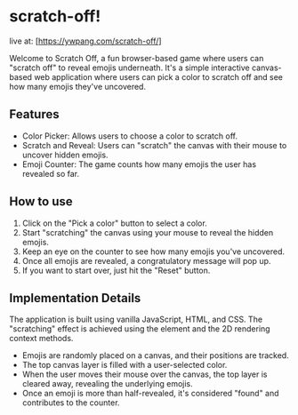 # scratch-off!

live at: [https://ywpang.com/scratch-off/]

Welcome to Scratch Off, a fun browser-based game where users can "scratch off" to reveal emojis underneath. It's a simple interactive canvas-based web application where users can pick a color to scratch off and see how many emojis they've uncovered.

## Features
- Color Picker: Allows users to choose a color to scratch off.
- Scratch and Reveal: Users can "scratch" the canvas with their mouse to uncover hidden emojis.
- Emoji Counter: The game counts how many emojis the user has revealed so far.

## How to use
1. Click on the "Pick a color" button to select a color.
2. Start "scratching" the canvas using your mouse to reveal the hidden emojis.
3. Keep an eye on the counter to see how many emojis you've uncovered.
4. Once all emojis are revealed, a congratulatory message will pop up.
5. If you want to start over, just hit the "Reset" button.

## Implementation Details
The application is built using vanilla JavaScript, HTML, and CSS. The "scratching" effect is achieved using the <canvas> element and the 2D rendering context methods.

- Emojis are randomly placed on a canvas, and their positions are tracked.
- The top canvas layer is filled with a user-selected color.
- When the user moves their mouse over the canvas, the top layer is cleared away, revealing the underlying emojis.
- Once an emoji is more than half-revealed, it's considered "found" and contributes to the counter.


